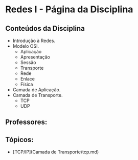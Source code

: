 # Redes I - Página da Disciplina
## Conteúdos da Disciplina
* Introdução à Redes.
* Modelo OSI.
    * Aplicação
    * Apresentação
    * Sessão
    * Transporte
    * Rede
    * Enlace
    * Física
* Camada de Aplicação.
* Camada de Transporte.
  * TCP
  * UDP 

## Professores:
<!--- Decidir --->
## Tópicos:
+ [TCP/IP](Camada de Transporte/tcp.md)

